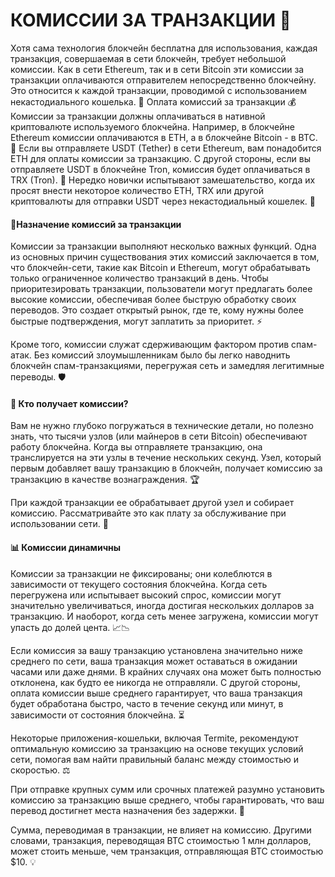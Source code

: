 # КОМИССИИ ЗА ТРАНЗАКЦИИ 💸

Хотя сама технология блокчейн бесплатна для использования, каждая транзакция, совершаемая в сети блокчейн, требует небольшой комиссии. Как в сети Ethereum, так и в сети Bitcoin эти комиссии за транзакции оплачиваются отправителем непосредственно блокчейну. Это относится к каждой транзакции, проводимой с использованием некастодиального кошелька. 🔗
Оплата комиссий за транзакции 💰
Комиссии за транзакции должны оплачиваться в нативной криптовалюте используемого блокчейна. Например, в блокчейне Ethereum комиссии оплачиваются в ETH, а в блокчейне Bitcoin - в BTC. 🔄
Если вы отправляете USDT (Tether) в сети Ethereum, вам понадобится ETH для оплаты комиссии за транзакцию. С другой стороны, если вы отправляете USDT в блокчейне Tron, комиссия будет оплачиваться в TRX (Tron). 💱
Нередко новички испытывают замешательство, когда их просят внести некоторое количество ETH, TRX или другой криптовалюты для отправки USDT через некастодиальный кошелек. 🤔

#### 🎯Назначение комиссий за транзакции
Комиссии за транзакции выполняют несколько важных функций. Одна из основных причин существования этих комиссий заключается в том, что блокчейн-сети, такие как Bitcoin и Ethereum, могут обрабатывать только ограниченное количество транзакций в день. Чтобы приоритезировать транзакции, пользователи могут предлагать более высокие комиссии, обеспечивая более быструю обработку своих переводов. Это создает открытый рынок, где те, кому нужны более быстрые подтверждения, могут заплатить за приоритет. ⚡

Кроме того, комиссии служат сдерживающим фактором против спам-атак. Без комиссий злоумышленникам было бы легко наводнить блокчейн спам-транзакциями, перегружая сеть и замедляя легитимные переводы. 🛡️

#### 🤑 Кто получает комиссии?
Вам не нужно глубоко погружаться в технические детали, но полезно знать, что тысячи узлов (или майнеров в сети Bitcoin) обеспечивают работу блокчейна. Когда вы отправляете транзакцию, она транслируется на эти узлы в течение нескольких секунд. Узел, который первым добавляет вашу транзакцию в блокчейн, получает комиссию за транзакцию в качестве вознаграждения. 🏆

При каждой транзакции ее обрабатывает другой узел и собирает комиссию. Рассматривайте это как плату за обслуживание при использовании сети. 🔧

#### 📊 Комиссии динамичны
Комиссии за транзакции не фиксированы; они колеблются в зависимости от текущего состояния блокчейна. Когда сеть перегружена или испытывает высокий спрос, комиссии могут значительно увеличиваться, иногда достигая нескольких долларов за транзакцию. И наоборот, когда сеть менее загружена, комиссии могут упасть до долей цента. 📈📉

Если комиссия за вашу транзакцию установлена значительно ниже среднего по сети, ваша транзакция может оставаться в ожидании часами или даже днями. В крайних случаях она может быть полностью отклонена, как будто ее никогда не отправляли. С другой стороны, оплата комиссии выше среднего гарантирует, что ваша транзакция будет обработана быстро, часто в течение секунд или минут, в зависимости от состояния блокчейна. ⏳

Некоторые приложения-кошельки, включая Termite, рекомендуют оптимальную комиссию за транзакцию на основе текущих условий сети, помогая вам найти правильный баланс между стоимостью и скоростью. ⚖️

При отправке крупных сумм или срочных платежей разумно установить комиссию за транзакцию выше среднего, чтобы гарантировать, что ваш перевод достигнет места назначения без задержки. 🚀

Сумма, переводимая в транзакции, не влияет на комиссию. Другими словами, транзакция, переводящая BTC стоимостью 1 млн долларов, может стоить меньше, чем транзакция, отправляющая BTC стоимостью $10. 💡